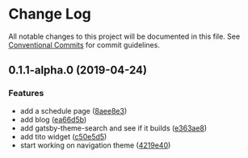 # Change Log

All notable changes to this project will be documented in this file.
See [Conventional Commits](https://conventionalcommits.org) for commit guidelines.

## 0.1.1-alpha.0 (2019-04-24)


### Features

* add a schedule page ([8aee8e3](https://github.com/dschau/react-finland/commit/8aee8e3))
* add blog ([ea66d5b](https://github.com/dschau/react-finland/commit/ea66d5b))
* add gatsby-theme-search and see if it builds ([e363ae8](https://github.com/dschau/react-finland/commit/e363ae8))
* add tito widget ([c50e5d5](https://github.com/dschau/react-finland/commit/c50e5d5))
* start working on navigation theme ([4219e40](https://github.com/dschau/react-finland/commit/4219e40))
